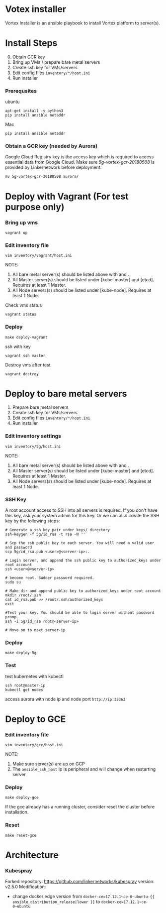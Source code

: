 Votex installer
===

Vortex Installer is an ansible playbook to install Vortex platform to server(s).

# Install Steps

0. Obtain GCR key
1. Bring up VMs / prepare bare metal servers
2. Create ssh key for VMs/servers
3. Edit config files `inventory/*/host.ini`
4. Run installer


### Prerequsites

ubuntu
```
apt-get install -y python3
pip install ansible netaddr
```

Mac
```
pip install ansible netaddr
```

### Obtain a GCR key (needed by Aurora)

Google Cloud Registry key is the access key which is required to access essential data from Google Cloud. Make sure *5g-vortex-gcr-20180508* is provided by Linkernetwork before deployment.

```
mv 5g-vortex-gcr-20180508 aurora/
```

# Deploy with Vagrant (For test purpose only)

### Bring up vms
```
vagrant up
```

### Edit inventory file
```
vim inventory/vagrant/host.ini
```

NOTE:
1. All bare metal server(s) should be listed above with <hostname> and <ip>.
2. All Master server(s) should be listed under [kube-master] and [etcd]. Requires at least 1 Master.
3. All Node servers(s) should be listed under [kube-node]. Requires at least 1 Node.

Check vms status
```
vagrant status
```

### Deploy
```
make deploy-vagrant
```

ssh with key
```
vagrant ssh master
```

Destroy vms after test
```
vagrant destroy
```

# Deploy to bare metal servers

1. Prepare bare metal servers
2. Create ssh key for VMs/servers
3. Edit config files `inventory/*/host.ini`
4. Run installer

### Edit inventory settings
```
vim inventory/5g/host.ini
```

NOTE:
1. All bare metal server(s) should be listed above with <hostname> and <ip>.
2. All Master server(s) should be listed under [kube-master] and [etcd]. Requires at least 1 Master.
3. All Node servers(s) should be listed under [kube-node]. Requires at least 1 Node.

### SSH Key ###

A root account access to SSH into all servers is required. If you don't have this key, ask your system admin for this key. Or we can also create the SSH key by the following steps:

```
# Generate a ssh key pair under keys/ directory
ssh-keygen -f 5g/id_rsa -t rsa -N ''

# Scp the ssh public key to each server. You will need a valid user and password
scp 5g/id_rsa.pub <user>@<server-ip>:.

# Login server, and append the ssh public key to authorized_keys under root account
ssh <user>@<server-ip>

# become root. Sudoer password required.
sudo su

# Make dir and append public key to authorized_keys under root account
mkdir /root/.ssh
cat id_rsa.pub >> /root/.ssh/authorized_keys
exit

#Test your key. You should be able to login server without password promp.
ssh -i 5g/id_rsa root@<server-ip>

# Move on to next server-ip
```

### Deploy

```
make deploy-5g
```

### Test

test kubernetes with kubectl 

```
ssh root@master-ip
kubectl get nodes
```

access aurora with node ip and node port `http://ip:32363`

# Deploy to GCE 

### Edit inventory file
```
vim inventory/gce/host.ini
```

NOTE:
1. Make sure server(s) are up on GCP
2. The `ansible_ssh_host` ip is peripheral and will change when restarting server 

### Deploy

```
make deploy-gce
```

If the gce already has a running cluster, consider reset the cluster before installation.

### Reset

```
make reset-gce
```

# Architecture

### Kubespray

Forked repository: https://github.com/linkernetworks/kubespray
version: v2.5.0
Modification:
- change docker edge version from `docker-ce=17.12.1~ce-0~ubuntu-{{ ansible_distribution_release|lower }}` to `docker-ce=17.12.1~ce-0~ubuntu`


